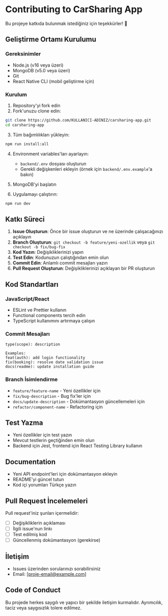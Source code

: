 # Contributing to CarSharing App

Bu projeye katkıda bulunmak istediğiniz için teşekkürler! 🚗

## Geliştirme Ortamı Kurulumu

### Gereksinimler
- Node.js (v16 veya üzeri)
- MongoDB (v5.0 veya üzeri)
- Git
- React Native CLI (mobil geliştirme için)

### Kurulum
1. Repository'yi fork edin
2. Fork'unuzu clone edin:
```bash
git clone https://github.com/KULLANICI-ADINIZ/carsharing-app.git
cd carsharing-app
```

3. Tüm bağımlılıkları yükleyin:
```bash
npm run install:all
```

4. Environment variables'ları ayarlayın:
   - `backend/.env` dosyası oluşturun
   - Gerekli değişkenleri ekleyin (örnek için `backend/.env.example`'a bakın)

5. MongoDB'yi başlatın

6. Uygulamayı çalıştırın:
```bash
npm run dev
```

## Katkı Süreci

1. **Issue Oluşturun**: Önce bir issue oluşturun ve ne üzerinde çalışacağınızı açıklayın
2. **Branch Oluşturun**: `git checkout -b feature/yeni-ozellik` veya `git checkout -b fix/bug-fix`
3. **Kod Yazın**: Değişikliklerinizi yapın
4. **Test Edin**: Kodunuzun çalıştığından emin olun
5. **Commit Edin**: Anlamlı commit mesajları yazın
6. **Pull Request Oluşturun**: Değişikliklerinizi açıklayan bir PR oluşturun

## Kod Standartları

### JavaScript/React
- ESLint ve Prettier kullanın
- Functional components tercih edin
- TypeScript kullanımını artırmaya çalışın

### Commit Mesajları
```
type(scope): description

Examples:
feat(auth): add login functionality
fix(booking): resolve date validation issue
docs(readme): update installation guide
```

### Branch İsimlendirme
- `feature/feature-name` - Yeni özellikler için
- `fix/bug-description` - Bug fix'ler için
- `docs/update-description` - Dokümantasyon güncellemeleri için
- `refactor/component-name` - Refactoring için

## Test Yazma

- Yeni özellikler için test yazın
- Mevcut testlerin geçtiğinden emin olun
- Backend için Jest, frontend için React Testing Library kullanın

## Documentation

- Yeni API endpoint'leri için dokümantasyon ekleyin
- README'yi güncel tutun
- Kod içi yorumları Türkçe yazın

## Pull Request İncelemeleri

Pull request'iniz şunları içermelidir:
- [ ] Değişikliklerin açıklaması
- [ ] İlgili issue'nun linkı
- [ ] Test edilmiş kod
- [ ] Güncellenmiş dokümantasyon (gerekirse)

## İletişim

- Issues üzerinden sorularınızı sorabilirsiniz
- Email: [proje-email@example.com]

## Code of Conduct

Bu projede herkes saygılı ve yapıcı bir şekilde iletişim kurmalıdır. Ayrımcılık, taciz veya saygısızlık tolere edilmez. 